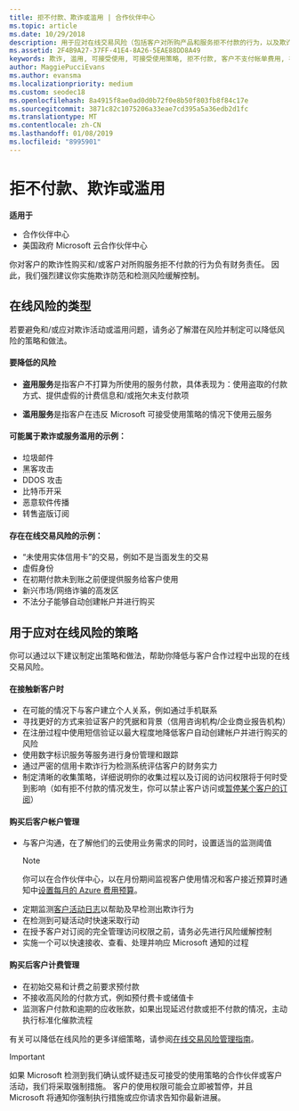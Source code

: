 ```yaml
---
title: 拒不付款、欺诈或滥用 | 合作伙伴中心
ms.topic: article
ms.date: 10/29/2018
description: 用于应对在线交易风险（包括客户对所购产品和服务拒不付款的行为，以及欺诈活动或滥用行为）的策略。
ms.assetid: 2F4B9A27-37FF-41E4-8A26-5EAE88DD8A49
keywords: 欺诈, 滥用, 可接受使用, 可接受使用策略, 拒不付款, 客户不支付帐单费用, 在线风险, 盗用服务, 滥用服务, 暂停订阅,
author: MaggiePucciEvans
ms.author: evansma
ms.localizationpriority: medium
ms.custom: seodec18
ms.openlocfilehash: 8a4915f8ae0ad0d0b72f0e8b50f803fb8f84c17e
ms.sourcegitcommit: 3871c82c1075206a33eae7cd395a5a36edb2d1fc
ms.translationtype: MT
ms.contentlocale: zh-CN
ms.lasthandoff: 01/08/2019
ms.locfileid: "8995901"
---
```

# <a name="non-payment-fraud-or-misuse"></a>拒不付款、欺诈或滥用

**适用于**

-  合作伙伴中心
-  美国政府 Microsoft 云合作伙伴中心



你对客户的欺诈性购买和/或客户对所购服务拒不付款的行为负有财务责任。 因此，我们强烈建议你实施欺诈防范和检测风险缓解控制。

## <a name="types-of-online-risk"></a>在线风险的类型

若要避免和/或应对欺诈活动或滥用问题，请务必了解潜在风险并制定可以降低风险的策略和做法。

#### <a name="risk-exposure-to-be-mitigated"></a>要降低的风险

- **盗用服务**是指客户不打算为所使用的服务付款，具体表现为：使用盗取的付款方式、提供虚假的计费信息和/或拖欠未支付款项

- **滥用服务**是指客户在违反 Microsoft 可接受使用策略的情况下使用云服务

#### <a name="examples-of-possible-fraud-or-service-abuse"></a>可能属于欺诈或服务滥用的示例：
- 垃圾邮件
- 黑客攻击
- DDOS 攻击
- 比特币开采
- 恶意软件传播
- 转售盗版订阅 

#### <a name="examples-of-online-transaction-risk"></a>存在在线交易风险的示例：
- “未使用实体信用卡”的交易，例如不是当面发生的交易
- 虚假身份
- 在初期付款未到账之前便提供服务给客户使用
- 新兴市场/网络诈骗的高发区
- 不法分子能够自动创建帐户并进行购买

## <a name="strategies-for-managing-online-risk"></a>用于应对在线风险的策略

你可以通过以下建议制定出策略和做法，帮助你降低与客户合作过程中出现的在线交易风险。  

#### <a name="when-onboarding-new-customers"></a>在接触新客户时
- 在可能的情况下与客户建立个人关系，例如通过手机联系
- 寻找更好的方式来验证客户的凭据和背景（信用咨询机构/企业商业报告机构） 
- 在注册过程中使用短信验证以最大程度地降低客户自动创建帐户并进行购买的风险
- 使用数字标识服务等服务进行身份管理和跟踪
- 通过严密的信用卡欺诈行为检测系统评估客户的财务实力
- 制定清晰的收集策略，详细说明你的收集过程以及订阅的访问权限将于何时受到影响（如有拒不付款的情况发生，你可以禁止客户访问或[暂停某个客户的订阅](suspend-a-subscription.md)）

#### <a name="post-purchase-customer-account-management"></a>购买后客户帐户管理
- 与客户沟通，在了解他们的云使用业务需求的同时，设置适当的监测阈值
    > [!NOTE]  
    >  你可以在合作伙伴中心，以在月份期间监视客户使用情况和客户接近预算时通知中[设置每月的 Azure 费用预算](set-an-azure-spending-budget-for-your-customers.md)。
- 定期监测[客户活动日志](activity-logs.md)以帮助及早检测出欺诈行为
- 在检测到可疑活动时快速采取行动
- 在授予客户对订阅的完全管理访问权限之前，请务必先进行风险缓解控制
- 实施一个可以快速接收、查看、处理并响应 Microsoft 通知的过程

#### <a name="post-purchase-customer-billing-management"></a>购买后客户计费管理
- 在初始交易和计费之前要求预付款 
- 不接收高风险的付款方式，例如预付费卡或储值卡
- 监测客户付款和逾期的应收账款，如果出现延迟付款或拒不付款的情况，主动执行标准化催款流程

有关可以降低在线风险的更多详细策略，请参阅[在线交易风险管理指南](https://assets.windowsphone.com/7d885238-e13b-4f10-a682-3d5adacd2859/CSP-PartnerRiskGuide-APSFinal_InvariantCulture_Default.zip)。

> [!IMPORTANT]  
> 如果 Microsoft 检测到我们确认或怀疑违反可接受的使用策略的合作伙伴或客户活动，我们将采取强制措施。 客户的使用权限可能会立即被暂停，并且 Microsoft 将通知你强制执行措施或应你请求告知你最新进展。

 

 



